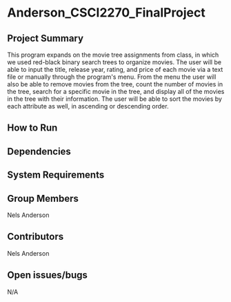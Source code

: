 # Anderson_CSCI2270_FinalProject
## Project Summary
This program expands on the movie tree assignments from class, in which we used red-black binary search trees to organize movies. The user will be able to input the title, release year, rating, and price of each movie via a text file or manually through the program's menu. From the menu the user will also be able to remove movies from the tree, count the number of movies in the tree, search for a specific movie in the tree, and display all of the movies in the tree with their information. The user will be able to sort the movies by each attribute as well, in ascending or descending order.
## How to Run
## Dependencies
## System Requirements
## Group Members
Nels Anderson
## Contributors
Nels Anderson
## Open issues/bugs
N/A
